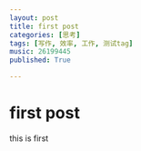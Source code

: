 ```yaml
---
layout: post
title: first post
categories: [思考]
tags: [写作, 效率, 工作, 测试tag]
music: 26199445
published: True

---
```


# first post
this is first